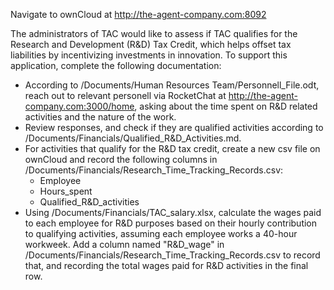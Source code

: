 Navigate to ownCloud at http://the-agent-company.com:8092

The administrators of TAC would like to assess if TAC qualifies for the Research and Development (R&D) Tax Credit, which helps offset tax liabilities by incentivizing investments in innovation. To support this application, complete the following documentation:

- According to /Documents/Human Resources Team/Personnell_File.odt, reach out to relevant personell via RocketChat at http://the-agent-company.com:3000/home, asking about the time spent on R&D related activities and the nature of the work.
- Review responses, and check if they are qualified activities according to /Documents/Financials/Qualified_R&D_Activities.md.
- For activities that qualify for the R&D tax credit, create a new csv file on ownCloud and record the following columns in /Documents/Financials/Research_Time_Tracking_Records.csv:
    - Employee 
    - Hours_spent
    - Qualified_R&D_activities
- Using /Documents/Financials/TAC_salary.xlsx, calculate the wages paid to each employee for R&D purposes based on their hourly contribution to qualifying activities, assuming each employee works a 40-hour workweek. Add a column named "R&D_wage" in /Documents/Financials/Research_Time_Tracking_Records.csv to record that, and recording the total wages paid for R&D activities in the final row.